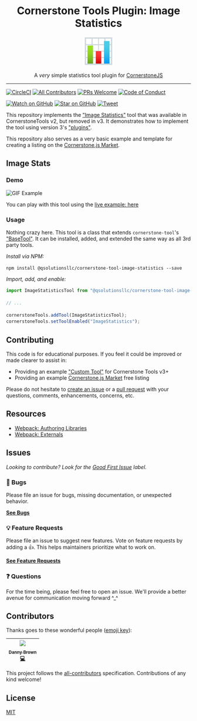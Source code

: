 <div align="center">
<h1>Cornerstone Tools Plugin: Image Statistics</h1>

<a href="https://www.emojione.com/emoji/1f4ca">
<img height="80" width="80" alt="bar chart (emoji)" src="https://raw.githubusercontent.com/QSolutionsLLC/cornerstone-tool-image-statistics/master/other/bar_chart.png" />
</a>

<p>A <i>very</i> simple statistics tool plugin for <a href="https://github.com/cornerstonejs/cornerstone">CornerstoneJS</a></p>
</div>

<hr />

<!-- prettier-ignore-start -->
<!-- TODO: Coverage -->
[![CircleCI](https://circleci.com/gh/QSolutionsLLC/cornerstone-tool-image-statistics.svg?style=svg)](https://circleci.com/gh/QSolutionsLLC/cornerstone-tool-image-statistics)
[![All Contributors](https://img.shields.io/badge/all_contributors-1-orange.svg?style=flat-square)](#contributors)
[![PRs Welcome][prs-badge]][prs] [![Code of Conduct][coc-badge]][coc]

[![Watch on GitHub][github-watch-badge]][github-watch]
[![Star on GitHub][github-star-badge]][github-star]
[![Tweet][twitter-badge]][twitter]
<!-- prettier-ignore-end -->

<!-- TODO: Pull Quote -->

This repository implements the ["Image Statistics"](https://github.com/cornerstonejs/cornerstoneTools/blob/317e8fa4925b018dee76ec0dbf1e452c1ef93cd0/src/imageTools/imageStats.js) tool that was available in CornerstoneTools v2, but removed in v3. It demonstrates how to implement the tool using version 3's ["plugins"](https://tools.cornerstonejs.org/custom-tools/).

This repository also serves as a very basic example and template for creating a listing on the [Cornerstone.js Market](https://cornerstonejsmarket.io).

## Image Stats

### Demo

![GIF Example](https://github.com/QSolutionsLLC/cornerstone-tool-image-statistics/raw/gh-page/example/example.gif)

You can play with this tool using the [live example: here]()

### Usage

Nothing crazy here. This tool is a class that extends `cornerstone-tool`'s ["BaseTool"](https://tools.cornerstonejs.org/tool-types/#base-tool). It can be installed, added, and extended the same way as all 3rd party tools.

_Install via NPM:_

`npm install @qsolutionsllc/cornerstone-tool-image-statistics --save`

_Import, add, and enable:_

```js
import ImageStatisticsTool from "@qsolutionsllc/cornerstone-tool-image-statistics";

// ...

cornerstoneTools.addTool(ImageStatisticsTool);
cornerstoneTools.setToolEnabled("ImageStatistics");
```

## Contributing

This code is for educational purposes. If you feel it could be improved or made clearer to assist in:

- Providing an example ["Custom Tool"](https://tools.cornerstonejs.org/custom-tools/) for Cornerstone Tools v3+
- Providing an example [Cornerstone.js Market](https://cornerstonejsmarket.io) free listing

Please do not hesitate to [create an issue]() or a [pull request]() with your questions, comments, enhancements, concerns, etc.

## Resources

- [Webpack: Authoring Libraries](https://webpack.js.org/guides/author-libraries/)
- [Webpack: Externals](https://webpack.js.org/configuration/externals/)

## Issues

_Looking to contribute? Look for the [Good First Issue][good-first-issue]
label._

### 🐛 Bugs

Please file an issue for bugs, missing documentation, or unexpected behavior.

[**See Bugs**][bugs]

### 💡 Feature Requests

Please file an issue to suggest new features. Vote on feature requests by adding
a 👍. This helps maintainers prioritize what to work on.

[**See Feature Requests**][requests]

### ❓ Questions

For the time being, please feel free to open an issue. We'll provide a better
avenue for communication moving forward ^\_^

## Contributors

Thanks goes to these wonderful people ([emoji key][emojis]):

<!-- ALL-CONTRIBUTORS-LIST:START - Do not remove or modify this section -->
<!-- prettier-ignore -->
| [<img src="https://avatars1.githubusercontent.com/u/5797588?v=4" width="100px;"/><br /><sub><b>Danny Brown</b></sub>](http://dannyrb.com/)<br />[💻](https://github.com/QSolutionsLLC/cornerstone-tool-image-statistics/commits?author=dannyrb "Code") |
| :---: |

<!-- ALL-CONTRIBUTORS-LIST:END -->

This project follows the [all-contributors][all-contributors] specification.
Contributions of any kind welcome!

## License

[MIT](https://github.com/QSolutionsLLC/cornerstone-tool-image-statistics/blob/master/LICENSE)

<!--
Links:
-->

<!-- prettier-ignore-start -->

[prs-badge]: https://img.shields.io/badge/PRs-welcome-brightgreen.svg?style=flat-square
[prs]: http://makeapullrequest.com
[coc-badge]: https://img.shields.io/badge/code%20of-conduct-ff69b4.svg?style=flat-square
[coc]: https://github.com/QSolutionsLLC/cornerstone-tool-image-statistics/blob/master/CODE_OF_CONDUCT.md
[github-watch-badge]: https://img.shields.io/github/watchers/QSolutionsLLC/cornerstone-tool-image-statistics.svg?style=social
[github-watch]: https://github.com/QSolutionsLLC/cornerstone-tool-image-statistics/watchers
[github-star-badge]: https://img.shields.io/github/stars/QSolutionsLLC/cornerstone-tool-image-statistics.svg?style=social
[github-star]: https://github.com/QSolutionsLLC/cornerstone-tool-image-statistics/stargazers
[emojis]: https://github.com/kentcdodds/all-contributors#emoji-key
[all-contributors]: https://github.com/kentcdodds/all-contributors
[twitter]: https://twitter.com/intent/tweet?text=Check%20out%20cornerstonejs-marketplace%20by%20%40dannyrb%20https%3A%2F%2Fgithub.com%2Fdannyrb%2Fcornerstonejs-marketplace%20%F0%9F%91%8D
[twitter-badge]: https://img.shields.io/twitter/url/https/github.com/QSolutionsLLC/cornerstone-tool-image-statistics.svg?style=social
[bugs]: https://github.com/QSolutionsLLC/cornerstone-tool-image-statistics/issues?q=is%3Aissue+is%3Aopen+label%3Abug+sort%3Acreated-desc
[requests]: https://github.com/QSolutionsLLC/cornerstone-tool-image-statistics/issues?q=is%3Aissue+sort%3Areactions-%2B1-desc+label%3Aenhancement+is%3Aopen
[good-first-issue]: https://github.com/QSolutionsLLC/cornerstone-tool-image-statistics/issues?utf8=✓&q=is%3Aissue+is%3Aopen+sort%3Areactions-%2B1-desc+label%3A"good+first+issue"+

<!-- prettier-ignore-end -->
